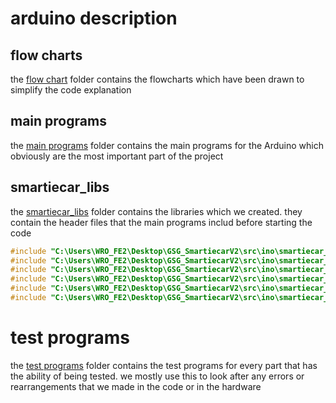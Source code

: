 # arduino description

## flow charts
the [flow chart](https://github.com/Nezar187/GSG_SmartiecarV2/blob/86f0c1b14511880a173588d8bd0babd93a239858/src/ino/flow%20charts) folder contains the flowcharts which have been drawn to simplify the code explanation

## main programs
the [main programs](https://github.com/Nezar187/GSG_SmartiecarV2/blob/86f0c1b14511880a173588d8bd0babd93a239858/src/ino/main%20programs) folder contains the main programs for the Arduino which obviously are the most important part of the project

## smartiecar_libs
the [smartiecar_libs](https://github.com/Nezar187/GSG_SmartiecarV2/blob/86f0c1b14511880a173588d8bd0babd93a239858/src/ino/smartiecar_libs) folder contains the libraries which we created. they contain the header files that the main programs includ before starting the code
```cpp
#include "C:\Users\WRO_FE2\Desktop\GSG_SmartiecarV2\src\ino\smartiecar_libs\DCmotor.h"
#include "C:\Users\WRO_FE2\Desktop\GSG_SmartiecarV2\src\ino\smartiecar_libs\gyro2.h"
#include "C:\Users\WRO_FE2\Desktop\GSG_SmartiecarV2\src\ino\smartiecar_libs\steering.h"
#include "C:\Users\WRO_FE2\Desktop\GSG_SmartiecarV2\src\ino\smartiecar_libs\ultrasonic_urm09.h"
#include "C:\Users\WRO_FE2\Desktop\GSG_SmartiecarV2\src\ino\smartiecar_libs\raspi.h"
#include "C:\Users\WRO_FE2\Desktop\GSG_SmartiecarV2\src\ino\smartiecar_libs\cam.h"
```
# test programs
the [test programs](https://github.com/Nezar187/GSG_SmartiecarV2/blob/86f0c1b14511880a173588d8bd0babd93a239858/src/ino/test%20programs) folder contains the test programs for every part that has the ability of being tested. we mostly use this to look after any errors or rearrangements that we made in the code or in the hardware